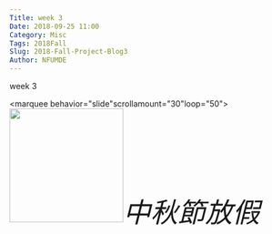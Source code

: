 ```yaml
---
Title: week 3
Date: 2018-09-25 11:00
Category: Misc
Tags: 2018Fall
Slug: 2018-Fall-Project-Blog3
Author: NFUMDE
---
```


week 3

<!-- PELICAN_END_SUMMARY -->

<marquee behavior="slide"scrollamount="30"loop="50"><img src="https://2.bp.blogspot.com/-hj96l82fW_o/WdCWeagfx9I/AAAAAAAAMZo/fWNIDLYZf5Mot_YhAPgjIIlCT99pVSw3QCLcBGAs/s1600/chusok%2Bkakao.jpg" width="200" height="200" ><font size="7"><i>中秋節放假</i></marquee>


